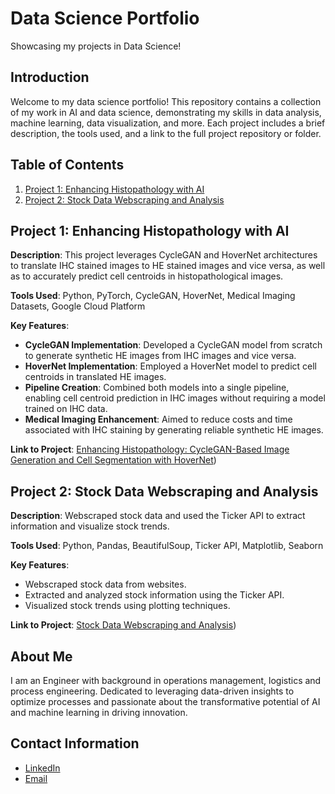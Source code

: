 # Data Science Portfolio
Showcasing my projects in Data Science!

## Introduction
Welcome to my data science portfolio! This repository contains a collection of my work in AI and data science, demonstrating my skills in data analysis, machine learning, data visualization, and more. Each project includes a brief description, the tools used, and a link to the full project repository or folder.

## Table of Contents
1. [Project 1: Enhancing Histopathology with AI](#project-1-enhancing-histopathology-with-ai)
2. [Project 2: Stock Data Webscraping and Analysis](#project-2-stock-data-webscraping-and-analysis)

## Project 1: Enhancing Histopathology with AI

**Description**: This project leverages CycleGAN and HoverNet architectures to translate IHC stained images to HE stained images and vice versa, as well as to accurately predict cell centroids in histopathological images.

**Tools Used**: Python, PyTorch, CycleGAN, HoverNet, Medical Imaging Datasets, Google Cloud Platform

**Key Features**:
- **CycleGAN Implementation**: Developed a CycleGAN model from scratch to generate synthetic HE images from IHC images and vice versa.
- **HoverNet Implementation**: Employed a HoverNet model to predict cell centroids in translated HE images.
- **Pipeline Creation**: Combined both models into a single pipeline, enabling cell centroid prediction in IHC images without requiring a model trained on IHC data.
- **Medical Imaging Enhancement**: Aimed to reduce costs and time associated with IHC staining by generating reliable synthetic HE images.

**Link to Project**: [Enhancing Histopathology: CycleGAN-Based Image Generation and Cell Segmentation with HoverNet](https://github.com/Jorge-G-P/IHC_HE_GenAI))

## Project 2: Stock Data Webscraping and Analysis

**Description**: Webscraped stock data and used the Ticker API to extract information and visualize stock trends.

**Tools Used**: Python, Pandas, BeautifulSoup, Ticker API, Matplotlib, Seaborn

**Key Features**:
- Webscraped stock data from websites.
- Extracted and analyzed stock information using the Ticker API.
- Visualized stock trends using plotting techniques.

**Link to Project**: [Stock Data Webscraping and Analysis](https://github.com/jpssvieira/data-science-portfolio/tree/main/stock_analysis))

## About Me
I am an Engineer with background in operations management, logistics and process engineering. Dedicated to leveraging data-driven insights to optimize processes and passionate about the transformative potential of AI and machine learning in driving innovation.

## Contact Information
- [LinkedIn](www.linkedin.com/in/joão-pedro-vieira-1369a51b6)
- [Email](joaopedrosspvieira@gmail.com)
